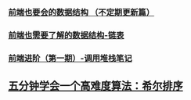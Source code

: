 ### [前端也要会的数据结构 （不定期更新篇）](https://juejin.im/post/5b65a7fdf265da0fa00a3999)
### [前端也需要了解的数据结构-链表](https://juejin.im/post/5bf99f5e5188256d9832bb6d)
### [前端进阶（第一期）-调用堆栈笔记](https://juejin.im/post/5bfb4af1e51d4574b133d1e3)
## [五分钟学会一个高难度算法：希尔排序](https://juejin.im/post/5bf9f2285188256b0f5832a0)

